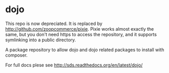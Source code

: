 dojo
====

This repo is now depreciated. It is replaced by http://github.com/zoopcommerce/pixie. Pixie works almost exactly the same, but you don't need https to access the repository, and it supports symlinking into a public directory.

A package repository to allow dojo and dojo related packages to install with composer.

For full docs plese see http://sds.readthedocs.org/en/latest/dojo/
